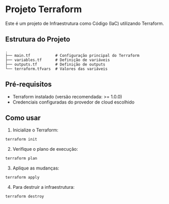 # Projeto Terraform

Este é um projeto de Infraestrutura como Código (IaC) utilizando Terraform.

## Estrutura do Projeto

```
.
├── main.tf           # Configuração principal do Terraform
├── variables.tf      # Definição de variáveis
├── outputs.tf        # Definição de outputs
└── terraform.tfvars  # Valores das variáveis
```

## Pré-requisitos

- Terraform instalado (versão recomendada: >= 1.0.0)
- Credenciais configuradas do provedor de cloud escolhido

## Como usar

1. Inicialize o Terraform:
```bash
terraform init
```

2. Verifique o plano de execução:
```bash
terraform plan
```

3. Aplique as mudanças:
```bash
terraform apply
```

4. Para destruir a infraestrutura:
```bash
terraform destroy
```
